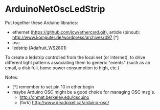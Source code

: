 ArduinoNetOscLedStrip
=====================


Put together these Arduino libraries:

- ethernet (https://github.com/jcw/ethercard.git), article (pinout): http://www.komputer.de/wordpress/archives/497 [*]
- osc
- ledstrip (Adafruit_WS2801)

To create a ledstrip controlled from the local.net (or Internet), to drive different light patterns associating them to generic "events" (such as an email, a disk full, home power consumption to high, etc.)







Notes:
+ [*] remember to set pin 10 in ether.begin
+ maybe Arduino OSC 
might be a good choice for managing OSC msg's.
    + http://cnmat.berkeley.edu/oscuino
    + (fork) http://www.deadpixel.ca/arduino-osc/
